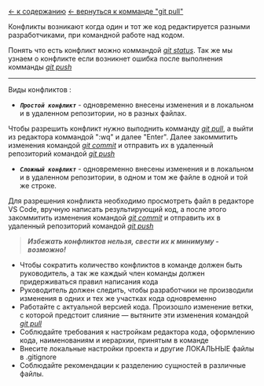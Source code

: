 [<- к содержанию](./readme.md)
[<- вернуться к комманде "git pull"](./pull.md)

Конфликты возникают когда один и тот же код редактируется разными разработчиками, при командной работе над кодом.

Понять что есть конфликт можно коммандой _[git status](./status.md)_. 
Так же мы узнаем о конфликте если возникнет ошибка после выполнения комманды _[git push](./push.md)_  
___
Виды конфликтов :
* ***`Простой конфликт`*** - одновременно внесены изменения и в локальном и в удаленном репозитории, но в разных файлах.


Чтобы разрешить конфликт нужно выподнить комманду _[git pull](./pull.md)_, а выйти из редактора коммандой ":wq" и далее "Enter".
Далее закоммитить изменения командой _[git commit](./commit.md)_ и отправить их в удаленный репозиторий командой _[git push](./push.md)_

* ***`Сложный конфликт`*** - одновременно внесены изменения и в локальном и в удаленном репозитории, в одном и том же файле в одной и той же строке.

Для разрешения конфликта необходимо просмотреть файл в редакторе VS Code, вручную написать результирующий код, а после этого закоммитить изменения командой _[git commit](./commit.md)_ и отправить их в удаленный репозиторий командой _[git push](./push.md)_


>***Избежать конфликтов нельзя, свести их к минимуму - возможно!***
* Чтобы сократить количество конфликтов в команде должен быть руководитель, а так же каждый член команды должен придерживаться правил написания кода 
* Руководитель должен следить, чтобы разработчики не производили изменения в одних и тех же участках кода одновременно
* Работайте с актуальной версией кода. Произошло изменение ветки, с которой предстоит слияние — вытяните эти изменения командой _[git pull](./pull.md)_
* Соблюдайте требования к настройкам редактора кода, оформлению кода, наименованиям и иерархии, принятым в команде
* Внесите локальные настройки проекта и другие ЛОКАЛЬНЫЕ файлы в .gitignore
* Соблюдайте рекомендации к разделению сущностей в различные файлы. 

 
